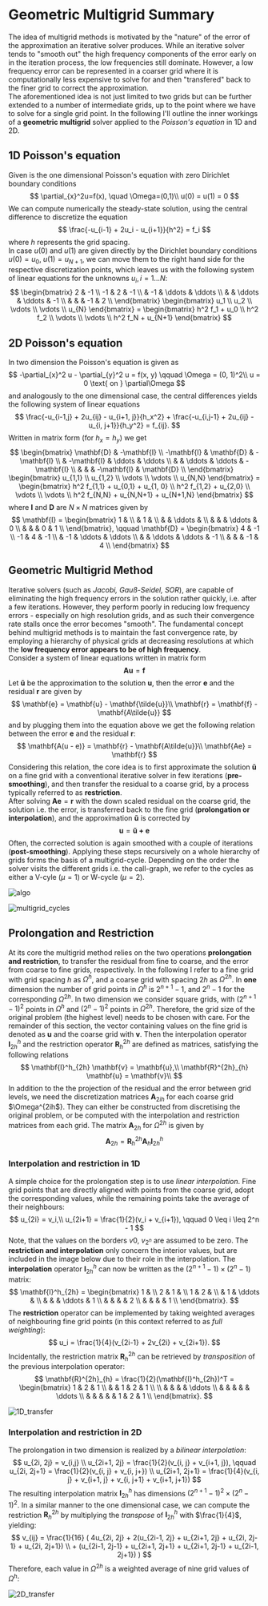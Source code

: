 # Geometric Multigrid Summary

The idea of multigrid methods is motivated by the "nature" of the error of the approximation an iterative solver produces.
While an iterative solver tends to "smooth out" the high frequency components of the error early on in the iteration process, the low frequencies still dominate.
However, a low frequency error can be represented in a coarser grid where it is computationally less expensive to solve for and then "transfered" back to the finer grid to correct the approximation.  
The aforementioned idea is not just limited to two grids but can be further extended to a number of intermediate grids, up to the point where we have to solve for a single grid point.
In the following I'll outline the inner workings of a **geometric multigrid** solver applied to the *Poisson's equation* in 1D and 2D.

## 1D Poisson's equation 
Given is the one dimensional Poisson's equation with zero Dirichlet boundary conditions
$$
    \partial_{x}^2u=f(x), \quad \Omega=(0,1)\\
    u(0) = u(1) = 0
$$
We can compute numerically the steady-state solution, using the central difference to discretize the equation
$$
    \frac{-u_{i-1} + 2u_i - u_{i+1}}{h^2} = f_i
$$
where $h$ represents the grid spacing.   
In case $u(0)$ and $u(1)$ are given directly by the Dirichlet boundary conditions $u(0) = u_0,~ u(1) = u_{N+1}$, we can move them to the right hand side for the respective discretization points, which leaves us with the following system of linear equations for the unknowns $u_i, i = 1...N$:
$$
    \begin{bmatrix}
        2 & -1                          \\
        -1 & 2 & -1                     \\
           & -1 & \ddots & \ddots       \\
           &    & \ddots & \ddots & -1  \\
           &    &        & -1     & 2   \\
    \end{bmatrix}
    \begin{bmatrix}
        u_1     \\
        u_2     \\
        \vdots  \\
        \vdots  \\
        u_{N}
    \end{bmatrix}
    =
    \begin{bmatrix}
        h^2 f_1 + u_0       \\
        h^2 f_2             \\
        \vdots              \\
        \vdots              \\
        h^2 f_N + u_{N+1}
    \end{bmatrix}
$$

## 2D Poisson's equation
In two dimension the Poisson's equation is given as
$$
    -\partial_{x}^2 u - \partial_{y}^2 u = f(x, y) \qquad \Omega = (0, 1)^2\\
    u = 0 \text{ on } \partial\Omega
$$
and analogously to the one dimensional case, the central differences yields the following system of linear
equations
$$
    \frac{-u_{i-1,j} + 2u_{ij} - u_{i+1, j}}{h_x^2} + \frac{-u_{i,j-1} + 2u_{ij} - u_{i, j+1}}{h_y^2} = f_{ij}.
$$
Written in matrix form (for $h_x = h_y$) we get
$$
    \begin{bmatrix}
        \mathbf{D} & -\mathbf{I}                        \\
        -\mathbf{I} & \mathbf{D} & -\mathbf{I}          \\
           & -\mathbf{I} & \ddots & \ddots              \\
           &    & \ddots & \ddots & -\mathbf{I}         \\
           &    &        & -\mathbf{I}     & \mathbf{D} \\
    \end{bmatrix}
    \begin{bmatrix}
        u_{1,1}     \\
        u_{1,2}     \\
        \vdots  \\
        \vdots  \\
        u_{N,N}
    \end{bmatrix}
    =
    \begin{bmatrix}
        h^2 f_{1,1} + u_{0,1} + u_{1, 0}    \\
        h^2 f_{1,2} + u_{2,0}               \\
        \vdots                              \\
        \vdots                              \\
        h^2 f_{N,N} + u_{N,N+1} + u_{N+1,N}
    \end{bmatrix}
$$
where $\mathbf{I}$ and $\mathbf{D}$ are $N \times N$ matrices given by
$$
    \mathbf{I}
    =
    \begin{bmatrix}
        1  &                         \\
           & 1 &                     \\
           &   & \ddots &            \\
           &   &        & \ddots & 0 \\
           &   &        &  0     & 1 \\
    \end{bmatrix},
    \qquad
    \mathbf{D}
    =
    \begin{bmatrix}
        4 & -1                          \\
        -1 & 4 & -1                     \\
           & -1 & \ddots & \ddots       \\
           &    & \ddots & \ddots & -1  \\
           &    &        & -1     & 4   \\
    \end{bmatrix}
$$

## Geometric Multigrid Method

Iterative solvers (such as *Jacobi, Gauß-Seidel, SOR*), are capable of eliminating the high frequency errors in the solution rather quickly, i.e. after a few iterations.
However, they perform poorly in reducing low frequency errors - especially on high resolution grids, and as such their convergence rate stalls once the error becomes "smooth".
The fundamental concept behind multigrid methods is to maintain the fast convergence rate, by employing a hierarchy of physical grids at decreasing resolutions at which the **low frequency error appears to be of high frequency**.   
Consider a system of linear equations written in matrix form
$$
    \mathbf{Au} = \mathbf{f}
$$
Let $\mathbf{\tilde{u}}$ be the approximation to the solution $\mathbf{u}$, then the error $\mathbf{e}$ and the residual $\mathbf{r}$ are given by
$$
    \mathbf{e} = \mathbf{u} - \mathbf{\tilde{u}}\\
    \mathbf{r} = \mathbf{f} - \mathbf{A\tilde{u}}
$$
and by plugging them into the equation above we get the following relation between the error $\mathbf{e}$ and the residual $\mathbf{r}$:
$$
    \mathbf{A(u - e)} = \mathbf{r} - \mathbf{A\tilde{u}}\\
    \mathbf{Ae} = \mathbf{r}
$$
Considering this relation, the core idea is to first approximate the solution $\mathbf{\tilde{u}}$ on a fine grid with a conventional iterative solver in few iterations (**pre-smoothing**), and then transfer the residual to a coarse grid, by a process typically referred to as **restriction**.   
After solving $\mathbf{Ae} = \mathbf{r}$ with the down scaled residual on the coarse grid, the solution i.e. the error, is transferred back to the fine grid (**prolongation or interpolation**), and the approximation $\mathbf{\tilde{u}}$ is corrected by
$$
    \mathbf{u} = \mathbf{\tilde{u} + e}
$$
Often, the corrected solution is again smoothed with a couple of iterations (**post-smoothing**).
Applying these steps recursively on a whole hierarchy of grids forms the basis of a multigrid-cycle.
Depending on the order the solver visits the different grids i.e. the call-graph, we refer to the cycles as either a V-cyle ($\mu = 1$) or W-cycle ($\mu = 2$).

![algo](https://github.com/nikolausrauch/geometric_multigrid/assets/13553309/9cc0be10-f7f1-4c6b-a6fe-5a5d499dfad5)

![multigrid_cycles](https://github.com/nikolausrauch/geometric_multigrid/assets/13553309/71623710-865a-4ef7-906f-80800f49a971)

## Prolongation and Restriction
At its core the multigrid method relies on the two operations **prolongation and restriction**, to transfer the residual from fine to coarse, and the error from coarse to fine grids, respectively.
In the following I refer to a fine grid with grid spacing $h$ as $\Omega^h$, and a coarse grid with spacing $2h$ as $\Omega^{2h}$.
In **one** dimension the number of grid points in $\Omega^h$ is $2^{n+1} - 1$, and $2^n - 1$ for the corresponding $\Omega^{2h}$.
In two dimension we consider square grids, with $(2^{n+1} - 1)^2$ points in $\Omega^h$ and $(2^n - 1)^2$ points in $\Omega^{2h}$.
Therefore, the grid size of the original problem (the highest level) needs to be chosen with care.
For the remainder of this section, the vector containing values on the fine grid is denoted as $\mathbf{u}$ and the coarse grid with $\mathbf{v}$.
Then the interpolation operator $\mathbf{I}^h_{2h}$ and the restriction operator $\mathbf{R}^{2h}_{h}$ are defined as matrices, satisfying the following relations
$$
    \mathbf{I}^h_{2h} \mathbf{v} = \mathbf{u},\\
    \mathbf{R}^{2h}_{h} \mathbf{u} = \mathbf{v}\\
$$
In addition to the the projection of the residual and the error between grid levels, we need the discretization matrices $\mathbf{A}_{2ih}$ for each coarse grid $\Omega^{2ih$}.
They can either be constructed from discretising the original problem, or be computed with the interpolation and restriction matrices from each grid.
The matrix $\mathbf{A}_{2h}$ for $\Omega^{2h}$ is given by
$$
    \mathbf{A}_{2h} = \mathbf{R}^{2h}_{h} \mathbf{A}_{h} \mathbf{I}^h_{2h}
$$

### Interpolation and restriction in 1D

A simple choice for the prolongation step is to use *linear interpolation*. 
Fine grid points that are directly aligned with points from the coarse grid, adopt the corresponding values, while the remaining points take the average of their neighbours:
$$
    u_{2i} = v_i,\\
    u_{2i+1} = \frac{1}{2}(v_i + v_{i+1}), \qquad 0 \leq i \leq 2^n - 1
$$
Note, that the values on the borders $v0$, $v_{2^n}$ are assumed to be zero.
The **restriction and interpolation** only concern the interior values, but are included in the image below due to their role in the interpolation.
The **interpolation** operator $\mathbf{I}^h_{2h}$ can now be written as the $(2^{n+1} - 1) \times (2^n - 1)$ matrix:
$$
    \mathbf{I}^h_{2h}
    =
    \begin{bmatrix}
        1  &                           \\
        2  & 1 &                       \\
        1  & 2 &                       \\
           & 1 & \ddots &              \\
           &   &        & \ddots  & 1  \\
           &   &        &         & 2  \\
           &   &        &         & 1  \\
    \end{bmatrix}.
$$
The **restriction** operator can be implemented by taking weighted averages of neighbouring fine grid points (in this context referred to as *full weighting*):
$$
    u_i = \frac{1}{4}(v_{2i-1} + 2v_{2i} + v_{2i+1}).
$$
Incidentally, the restriction matrix $\mathbf{R}^{2h}_{h}$ can be retrieved by *transposition* of the previous interpolation operator:
$$
    \mathbf{R}^{2h}_{h}
    =
    \frac{1}{2}(\mathbf{I}^h_{2h})^T
    =
    \begin{bmatrix}
        1  & 2 & 1                            \\
           &   & 1 & 2 & 1                    \\
           \\
           &   &   &   & \ddots               \\
           &   &   &   &         & \ddots     \\
           &   &   &    &        &  1 & 2 & 1 \\
    \end{bmatrix}.
$$

![1D_transfer](https://github.com/nikolausrauch/geometric_multigrid/assets/13553309/f5a8a8c4-6f52-47cc-9576-bd9be550e63b)

### Interpolation and restriction in 2D
The prolongation in two dimension is realized by a *bilinear interpolation*:
$$
    u_{2i, 2j} = v_{i,j} \\
    u_{2i+1, 2j} = \frac{1}{2}(v_{i, j} + v_{i+1, j}), \qquad u_{2i, 2j+1} = \frac{1}{2}(v_{i, j} + v_{i, j+}) \\
    u_{2i+1, 2j+1} = \frac{1}{4}(v_{i, j} + v_{i+1, j} + v_{i, j+1} + v_{i+1, j+1})
$$
The resulting interpolation matrix $\mathbf{I}^h_{2h}$ has dimensions $(2^{n+1} - 1)^2 \times (2^n - 1)^2$.
In a similar manner to the one dimensional case, we can compute the restriction $\mathbf{R}^{2h}_{h}$ by multiplying the *transpose* of $\mathbf{I}^h_{2h}$ with $\frac{1}{4}$, yielding:
$$
    v_{ij} = \frac{1}{16} ( 4u_{2i, 2j} + 2(u_{2i-1, 2j} + u_{2i+1, 2j} + u_{2i, 2j-1} + u_{2i, 2j+1}) \\ 
                                        +  (u_{2i-1, 2j-1} + u_{2i+1, 2j+1} + u_{2i+1, 2j-1} + u_{2i-1, 2j+1}) )
$$
Therefore, each value in $\Omega^{2h}$ is a weighted average of nine grid values of $\Omega^h$:

![2D_transfer](https://github.com/nikolausrauch/geometric_multigrid/assets/13553309/4c2b08da-ed1d-47b2-85e9-49a1086c0272)
